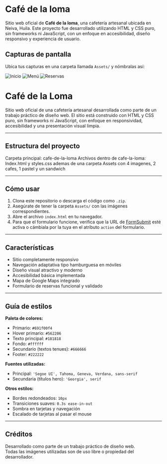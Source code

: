# Café de la loma

Sitio web oficial de **Café de la loma**, una cafetería artesanal ubicada en Neiva, Huila. Este proyecto fue desarrollado utilizando HTML y CSS puro, sin frameworks ni JavaScript, con un enfoque en accesibilidad, diseño responsivo y experiencia de usuario.

## Capturas de pantalla

Ubica tus capturas en una carpeta llamada `Assets/` y nómbralas así:

![Inicio](Assets/inicio.png) 
![Menú](Entrenamiento-XTREME/Assets/menu.png) 
![Reservas](Assets/reservas.png)

# Café de la Loma

Sitio web oficial de una cafetería artesanal desarrollada como parte de un trabajo práctico de diseño web. El sitio está construido con HTML y CSS puro, sin frameworks ni JavaScript, con enfoque en responsividad, accesibilidad y una presentación visual limpia.

---

## Estructura del proyecto

Carpeta principal: cafe-de-la-loma
Archivos dentro de cafe-la-loma: Index.html y styles.css ademas de una carpeta Assets con 4 imagenes, 2 cafes, 1 pastel y un sandwich

 
---

## Cómo usar

1. Clona este repositorio o descarga el código como `.zip`.
2. Asegúrate de tener la carpeta `Assets/` con las imágenes correspondientes.
3. Abre el archivo `index.html` en tu navegador.
4. Para que el formulario funcione, verifica que la URL de [FormSubmit](https://formsubmit.co/) esté activa o cámbiala por la tuya en el atributo `action` del formulario.

---

## Características

- Sitio completamente responsivo
- Navegación adaptativa tipo hamburguesa en móviles
- Diseño visual atractivo y moderno
- Accesibilidad básica implementada
- Mapa de Google Maps integrado
- Formulario de reservas funcional y validado

---

## Guía de estilos

**Paleta de colores:**

- Primario: `#691f00f4`
- Hover primario: `#562206`
- Texto principal: `#181818`
- Fondo: `#ffffff`
- Secundario (textos tenues): `#666666`
- Footer: `#222222`

**Fuentes utilizadas:**

- Principal: `'Segoe UI', Tahoma, Geneva, Verdana, sans-serif`
- Secundaria (títulos hero): `'Georgia', serif`

**Otros estilos:**

- Bordes redondeados: `10px`
- Transiciones suaves: `0.3s ease-in-out`
- Sombra en tarjetas y navegación
- Escalado de tarjetas al pasar el mouse

---

## Créditos

Desarrollado como parte de un trabajo práctico de diseño web.  
Todas las imágenes utilizadas son de uso libre o propiedad del desarrollador.
